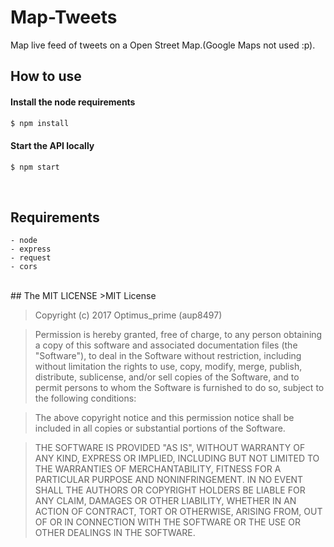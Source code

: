 # Map-Tweets
Map live feed of tweets on a Open Street Map.(Google Maps not used :p).

## How to use

#### Install the node requirements
```bash
$ npm install
```

#### Start the API locally
```bash
$ npm start
```
<br>

## Requirements

    - node
    - express
    - request
    - cors

<br>
## The MIT LICENSE
>MIT License

>Copyright (c) 2017 Optimus_prime (aup8497)

>Permission is hereby granted, free of charge, to any person obtaining a copy
of this software and associated documentation files (the "Software"), to deal
in the Software without restriction, including without limitation the rights
to use, copy, modify, merge, publish, distribute, sublicense, and/or sell
copies of the Software, and to permit persons to whom the Software is
furnished to do so, subject to the following conditions:

>The above copyright notice and this permission notice shall be included in all
copies or substantial portions of the Software.

>THE SOFTWARE IS PROVIDED "AS IS", WITHOUT WARRANTY OF ANY KIND, EXPRESS OR
IMPLIED, INCLUDING BUT NOT LIMITED TO THE WARRANTIES OF MERCHANTABILITY,
FITNESS FOR A PARTICULAR PURPOSE AND NONINFRINGEMENT. IN NO EVENT SHALL THE
AUTHORS OR COPYRIGHT HOLDERS BE LIABLE FOR ANY CLAIM, DAMAGES OR OTHER
LIABILITY, WHETHER IN AN ACTION OF CONTRACT, TORT OR OTHERWISE, ARISING FROM,
OUT OF OR IN CONNECTION WITH THE SOFTWARE OR THE USE OR OTHER DEALINGS IN THE
SOFTWARE.

